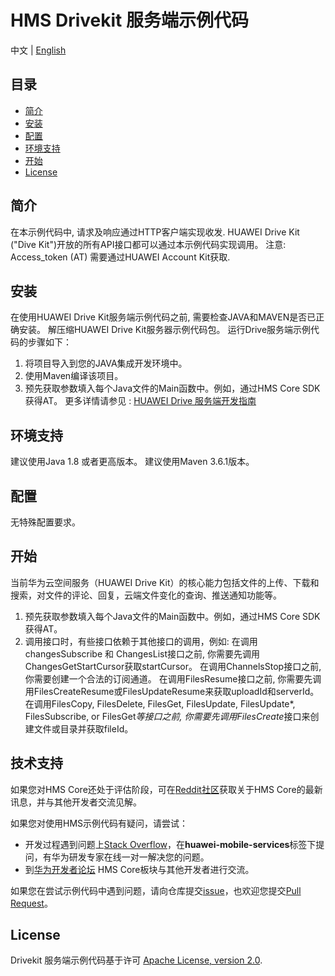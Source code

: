 # HMS Drivekit 服务端示例代码
中文 | [English](https://github.com/HMS-Core/hms-drive-serverdemo)
## 目录

 * [简介](#简介)
 * [安装](#安装)
 * [配置](#配置)
 * [环境支持](#环境支持)
 * [开始](#开始)
 * [License](#license)


## 简介

在本示例代码中, 请求及响应通过HTTP客户端实现收发. HUAWEI Drive Kit ("Dive Kit")开放的所有API接口都可以通过本示例代码实现调用。 
注意: Access_token (AT) 需要通过HUAWEI Account Kit获取.

## 安装
在使用HUAWEI Drive Kit服务端示例代码之前, 需要检查JAVA和MAVEN是否已正确安装。
解压缩HUAWEI Drive Kit服务器示例代码包。
运行Drive服务端示例代码的步骤如下：
1. 将项目导入到您的JAVA集成开发环境中。
2. 使用Maven编译该项目。
3. 预先获取参数填入每个Java文件的Main函数中。例如，通过HMS Core SDK获得AT。
更多详情请参见 : [HUAWEI Drive 服务端开发指南](https://developer.huawei.com/consumer/cn/doc/development/HMSCore-Guides/server-dev-0000001050039664)


## 环境支持 
建议使用Java 1.8 或者更高版本。
建议使用Maven 3.6.1版本。


## 配置 
无特殊配置要求。

## 开始 
当前华为云空间服务（HUAWEI Drive Kit）的核心能力包括文件的上传、下载和搜索，对文件的评论、回复，云端文件变化的查询、推送通知功能等。
1. 预先获取参数填入每个Java文件的Main函数中。例如，通过HMS Core SDK获得AT。
2. 调用接口时，有些接口依赖于其他接口的调用，例如:
在调用changesSubscribe 和 ChangesList接口之前, 你需要先调用ChangesGetStartCursor获取startCursor。
在调用ChannelsStop接口之前,你需要创建一个合法的订阅通道。
在调用FilesResume接口之前, 你需要先调用FilesCreateResume或FilesUpdateResume来获取uploadId和serverId。
在调用FilesCopy, FilesDelete, FilesGet, FilesUpdate, FilesUpdate*, FilesSubscribe, or FilesGet*等接口之前, 你需要先调用FilesCreate*接口来创建文件或目录并获取fileId。

## 技术支持
如果您对HMS Core还处于评估阶段，可在[Reddit社区](https://www.reddit.com/r/HMSCore/)获取关于HMS Core的最新讯息，并与其他开发者交流见解。

如果您对使用HMS示例代码有疑问，请尝试：
- 开发过程遇到问题上[Stack Overflow](https://stackoverflow.com/questions/tagged/huawei-mobile-services)，在**huawei-mobile-services**标签下提问，有华为研发专家在线一对一解决您的问题。
- 到[华为开发者论坛](https://developer.huawei.com/consumer/cn/forum/blockdisplay?fid=18) HMS Core板块与其他开发者进行交流。

如果您在尝试示例代码中遇到问题，请向仓库提交[issue](https://github.com/HMS-Core/hms-drive-serverdemo/issues)，也欢迎您提交[Pull Request](https://github.com/HMS-Core/hms-drive-serverdemo/pulls)。

##  License
Drivekit 服务端示例代码基于许可 [Apache License, version 2.0](http://www.apache.org/licenses/LICENSE-2.0).

